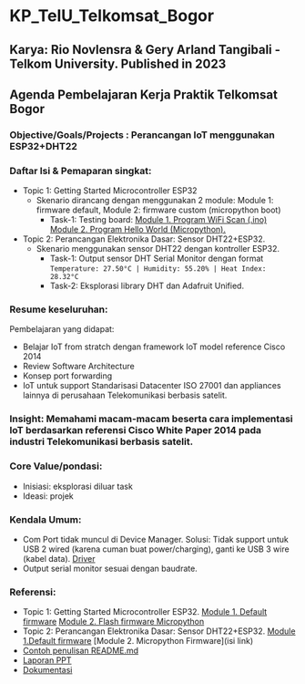 # KP_TelU_Telkomsat_Bogor

## Karya: Rio Novlensra & Gery Arland Tangibali - Telkom University. Published in 2023

## Agenda Pembelajaran Kerja Praktik Telkomsat Bogor

### Objective/Goals/Projects : Perancangan IoT menggunakan ESP32+DHT22 

### Daftar Isi & Pemaparan singkat:
- Topic 1: Getting Started Microcontroller ESP32
  - Skenario dirancang dengan menggunakan 2 module: Module 1: firmware default, Module 2: firmware custom (micropython boot)
    - Task-1: Testing board:
      [Module 1. Program WiFi Scan (.ino)](https://github.com/muhammadandykmaulana/KP_TelU_Telkomsat_Bogor/blob/main/GettingStartedESP32/Test-HW-Firmware-Default/WiFiScan/WiFiScan.ino)
      [Module 2. Program Hello World (Micropython).](https://github.com/muhammadandykmaulana/KP_TelU_Telkomsat_Bogor/blob/main/GettingStartedESP32/Test-HW-Firmware-Custom/hello_world.py)
- Topic 2: Perancangan Elektronika Dasar: Sensor DHT22+ESP32.
  - Skenario menggunakan sensor DHT22 dengan kontroller ESP32.
    - Task-1: Output sensor DHT Serial Monitor dengan format `Temperature: 27.50°C | Humidity: 55.20% | Heat Index: 28.32°C`
    - Task-2: Eksplorasi library DHT dan Adafruit Unified.

### Resume keseluruhan:
Pembelajaran yang didapat:
- Belajar IoT from stratch dengan framework IoT model reference Cisco 2014
- Review Software Architecture
- Konsep port forwarding
- IoT untuk support Standarisasi Datacenter ISO 27001 dan appliances lainnya di perusahaan Telekomunikasi berbasis satelit.

### Insight: Memahami macam-macam beserta cara implementasi IoT berdasarkan referensi Cisco White Paper 2014 pada industri Telekomunikasi berbasis satelit.

### Core Value/pondasi:
- Inisiasi: eksplorasi diluar task
- Ideasi: projek

### Kendala Umum:
- Com Port tidak muncul di Device Manager. Solusi: Tidak support untuk USB 2 wired (karena cuman buat power/charging), ganti  ke USB 3 wire (kabel data). [Driver](https://www.silabs.com/developers/usb-to-uart-bridge-vcp-drivers)
- Output serial monitor sesuai dengan baudrate.
     
### Referensi:
- Topic 1: Getting Started Microcontroller ESP32. [Module 1. Default firmware](https://randomnerdtutorials.com/getting-started-with-esp32/) [Module 2. Flash firmware Micropython](https://randomnerdtutorials.com/getting-started-thonny-micropython-python-ide-esp32-esp8266/)
- Topic 2: Perancangan Elektronika Dasar: Sensor DHT22+ESP32. [Module 1.Default firmware](https://randomnerdtutorials.com/esp32-dht11-dht22-temperature-humidity-sensor-arduino-ide/) [Module 2. Micropython Firmware](isi link)
- [Contoh penulisan README.md](https://raw.githubusercontent.com/gungunfebrianza/Belajar-Dengan-Jenius-Python/main/README.md)
- [Laporan PPT](https://docs.google.com/presentation/d/1NmUllhlAY6Tukser3Csq9SfjNbiNwvG42WOzhxu5ojU/edit?usp=sharing)
- [Dokumentasi](https://github.com/geryarland/dokumentasi_KerjaPraktik.git)
